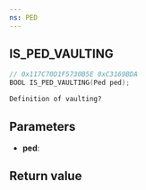 ```yaml
---
ns: PED
---
```

## IS_PED_VAULTING

```c
// 0x117C70D1F5730B5E 0xC3169BDA
BOOL IS_PED_VAULTING(Ped ped);
```

```
Definition of vaulting?  
```

## Parameters
* **ped**: 

## Return value
